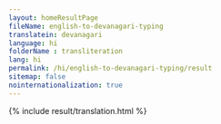 ```yaml
--- 
layout: homeResultPage 
fileName: english-to-devanagari-typing
translatein: devanagari
language: hi
folderName : transliteration
lang: hi
permalink: /hi/english-to-devanagari-typing/result
sitemap: false
nointernationalization: true
---
```

{% include result/translation.html %}

<script src="/js/result/translator.js" data-foldername="{{page.folderName}}" data-lang="{{page.lang}}"></script>